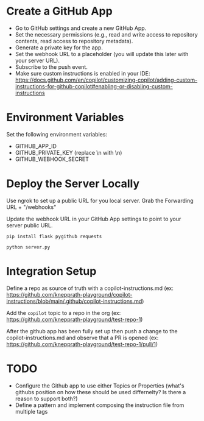 # Create a GitHub App

- Go to GitHub settings and create a new GitHub App.
- Set the necessary permissions (e.g., read and write access to repository contents, read access to repository metadata).
- Generate a private key for the app.
- Set the webhook URL to a placeholder (you will update this later with your server URL).
- Subscribe to the push event.
- Make sure custom instructions is enabled in your IDE: https://docs.github.com/en/copilot/customizing-copilot/adding-custom-instructions-for-github-copilot#enabling-or-disabling-custom-instructions


# Environment Variables
Set the following environment variables:

- GITHUB_APP_ID
- GITHUB_PRIVATE_KEY (replace \n with \\n)
- GITHUB_WEBHOOK_SECRET

# Deploy the Server Locally

Use ngrok to set up a public URL for you local server. Grab the Forwarding URL + "/webhooks"

Update the webhook URL in your GitHub App settings to point to your server public URL.

`pip install flask pygithub requests`

`python server.py`


# Integration Setup

Define a repo as source of truth with a copilot-instructions.md (ex: https://github.com/knepprath-playground/copilot-instructions/blob/main/.github/copilot-instructions.md)

Add the `copilot` topic to a repo in the org (ex: https://github.com/knepprath-playground/test-repo-1)

After the github app has been fully set up then push a change to the copilot-instructions.md and observe that a PR is opened (ex: https://github.com/knepprath-playground/test-repo-1/pull/1)


# TODO
- Configure the Github app to use either Topics or Properties (what's githubs position on how these should be used differnelty? Is there a reason to support both?)
- Define a pattern and implement composing the instruction file from multiple tags